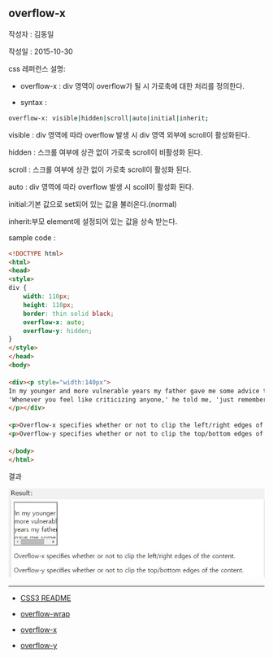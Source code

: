 ## overflow-x

작성자 : 김동일

작성일 : 2015-10-30

css 레퍼런스 설명:
 - overflow-x : div 영역이 overflow가 될 시 가로축에 대한 처리를 정의한다.

 - syntax :
```sh
overflow-x: visible|hidden|scroll|auto|initial|inherit;
```

visible : div 영역에 따라 overflow 발생 시 div 영역 외부에 scroll이 활성화된다.

hidden : 스크롤 여부에 상관 없이 가로축 scroll이 비활성화 된다.

scroll : 스크롤 여부에 상관 없이 가로축 scroll이 활성화 된다.

auto : div 영역에 따라 overflow 발생 시 scoll이 활성화 된다.

initial:기본 값으로 set되어 있는 값을 불러온다.(normal)

inherit:부모 element에 설정되어 있는 값을 상속 받는다.

sample code :
```html
<!DOCTYPE html>
<html>
<head>
<style>
div {
    width: 110px;
    height: 110px;
    border: thin solid black;
    overflow-x: auto;
    overflow-y: hidden;
}
</style>
</head>
<body>

<div><p style="width:140px">
In my younger and more vulnerable years my father gave me some advice that I've been turning over in my mind ever since.
'Whenever you feel like criticizing anyone,' he told me, 'just remember that all the people in this world haven't had the advantages that you've had.'
</p></div>

<p>Overflow-x specifies whether or not to clip the left/right edges of the content.</p>
<p>Overflow-y specifies whether or not to clip the top/bottom edges of the content.</p>

</body>
</html>
```

결과

![overflow-x](../images/overflow-x.jpg)


-----

* [CSS3 README](../README.md)

* [overflow-wrap](overflow-wrap.md)
* [overflow-x](overflow-x.md)
* [overflow-y](overflow-y.md)
